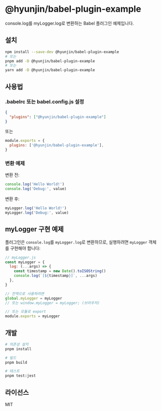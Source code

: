 # @hyunjin/babel-plugin-example

console.log를 myLogger.log로 변환하는 Babel 플러그인 예제입니다.

## 설치

```bash
npm install --save-dev @hyunjin/babel-plugin-example
# 또는
pnpm add -D @hyunjin/babel-plugin-example
# 또는
yarn add -D @hyunjin/babel-plugin-example
```

## 사용법

### .babelrc 또는 babel.config.js 설정

```json
{
  "plugins": ["@hyunjin/babel-plugin-example"]
}
```

또는

```javascript
module.exports = {
  plugins: ['@hyunjin/babel-plugin-example'],
}
```

### 변환 예제

변환 전:

```javascript
console.log('Hello World!')
console.log('Debug:', value)
```

변환 후:

```javascript
myLogger.log('Hello World!')
myLogger.log('Debug:', value)
```

## myLogger 구현 예제

플러그인은 `console.log`를 `myLogger.log`로 변환하므로, 실행하려면 `myLogger` 객체를 구현해야 합니다:

```javascript
// myLogger.js
const myLogger = {
  log: (...args) => {
    const timestamp = new Date().toISOString()
    console.log(`[${timestamp}]`, ...args)
  },
}

// 전역으로 사용하려면
global.myLogger = myLogger
// 또는 window.myLogger = myLogger; (브라우저)

// 또는 모듈로 export
module.exports = myLogger
```

## 개발

```bash
# 의존성 설치
pnpm install

# 빌드
pnpm build

# 테스트
pnpm test:jest
```

## 라이선스

MIT
